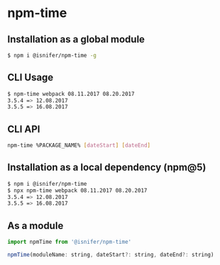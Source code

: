 # npm-time

## Installation as a global module
```sh
$ npm i @isnifer/npm-time -g
```

## CLI Usage 
```sh
$ npm-time webpack 08.11.2017 08.20.2017
3.5.4 => 12.08.2017
3.5.5 => 16.08.2017
```

## CLI API
```sh
npm-time %PACKAGE_NAME% [dateStart] [dateEnd]
```

## Installation as a local dependency (npm@5)
```sh
$ npm i @isnifer/npm-time
$ npx npm-time webpack 08.11.2017 08.20.2017
3.5.4 => 12.08.2017
3.5.5 => 16.08.2017
```

## As a module
```js
import npmTime from '@isnifer/npm-time'

npmTime(moduleName: string, dateStart?: string, dateEnd?: string)
```

